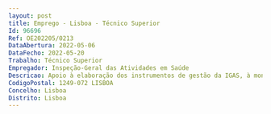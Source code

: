 ```yaml
--- 
layout: post
title: Emprego - Lisboa - Técnico Superior
Id: 96696
Ref: OE202205/0213
DataAbertura: 2022-05-06
DataFecho: 2022-05-20
Trabalho: Técnico Superior
Empregador: Inspeção-Geral das Atividades em Saúde
Descricao: Apoio à elaboração dos instrumentos de gestão da IGAS, à monitorização da atividade operacional e cooperação, a desempenhar na DCCC, nomeadamente nas seguintes funções a) Recolher e organizar a informação necessária à elaboração dos instrumentos de gestão  b) Produzir os documentos que suportam os instrumentos de gestão   c) Assegurar o controlo e a monitorização da execução dos instrumentos de gestão, elaborando relatórios de avaliação e alertando para os desvios verificados  d) Analisar os dados registados no sistema de gestão documental e de processos e produz relatórios de avaliação, alertando para as inconformidades encontradas  e) Recolher e tratar os elementos estatísticos   f) Manter atualizados os modelos de documentos utilizados   g) Manter atualizadas e organizadas as instruções de trabalho h) Apoiar o desenvolvimento da cooperação nacional e internacional nomeadamente através da elaboração de relatórios, respostas a questionários e outras solicitações provenientes de organismos internacionais e nacionais  i) Acompanhar a celebração e a execução de protocolos
CodigoPostal: 1249-072 LISBOA
Concelho: Lisboa
Distrito: Lisboa
--- 
```

